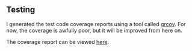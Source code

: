 ## Testing

I generated the test code coverage reports using a tool called 
[grcov](https://github.com/mozilla/grcov). 
For now, the coverage is awfully poor, but it will be improved from here on.

The coverage report can be viewed 
[here](https://htmlpreview.github.io/?https://github.com/thiom/tiralab/blob/main/rs-regex/coverage/index.html).
